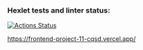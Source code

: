 ### Hexlet tests and linter status:
[![Actions Status](https://github.com/volkoluck74/frontend-project-11/actions/workflows/hexlet-check.yml/badge.svg)](https://github.com/volkoluck74/frontend-project-11/actions)


https://frontend-project-11-cqsd.vercel.app/
